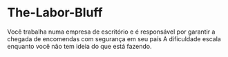 # The-Labor-Bluff

Você trabalha numa empresa de escritório e é responsável por garantir a chegada de encomendas com segurança em seu país
A dificuldade escala enquanto você não tem ideia do que está fazendo.
